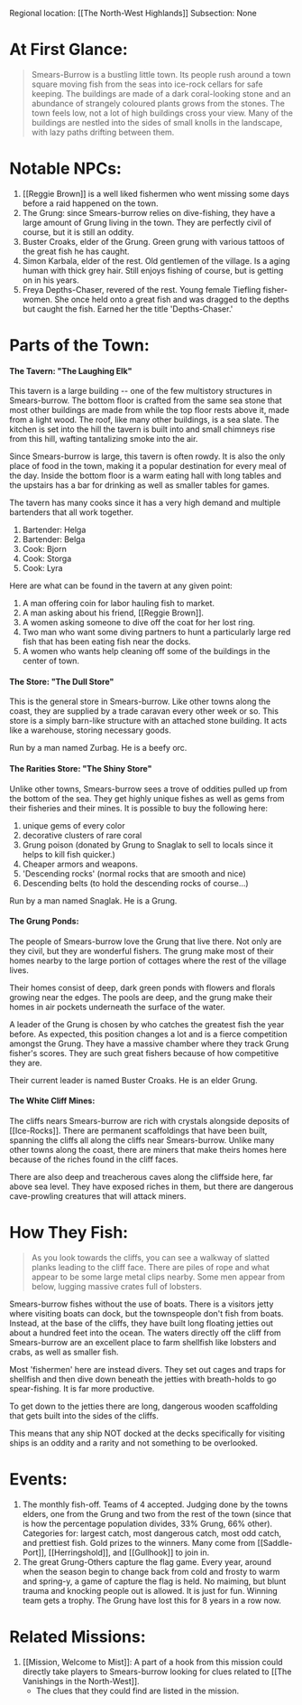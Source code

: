 Regional location: [[The North-West Highlands]] 
Subsection: None
# At First Glance:
>Smears-Burrow is a bustling little town. Its people rush around a town square moving fish from the seas into ice-rock cellars for safe keeping. The buildings are made of a dark coral-looking stone and an abundance of strangely coloured plants grows from the stones. The town feels low, not a lot of high buildings cross your view. Many of the buildings are nestled into the sides of small knolls in the landscape, with lazy paths drifting between them.  
# Notable NPCs:
1. [[Reggie Brown]] is a well liked fishermen who went missing some days before a raid happened on the town.
2. The Grung: since Smears-burrow relies on dive-fishing, they have a large amount of Grung living in the town. They are perfectly civil of course, but it is still an oddity.
3. Buster Croaks, elder of the Grung. Green grung with various tattoos of the great fish he has caught.
4. Simon Karbala, elder of the rest. Old gentlemen of the village. Is a aging human with thick grey hair. Still enjoys fishing of course, but is getting on in his years.
5. Freya Depths-Chaser, revered of the rest. Young female Tiefling fisher-women. She once held onto a great fish and was dragged to the depths but caught the fish. Earned her the title 'Depths-Chaser.'
# Parts of the Town:

#### The Tavern: "The Laughing Elk"
This tavern is a large building -- one of the few multistory structures in Smears-burrow. The bottom floor is crafted from the same sea stone that most other buildings are made from while the top floor rests above it, made from a light wood. The roof, like many other buildings, is a sea slate. The kitchen is set into the hill the tavern is built into and small chimneys rise from this hill, wafting tantalizing smoke into the air. 

Since Smears-burrow is large, this tavern is often rowdy. It is also the only place of food in the town, making it a popular destination for every meal of the day. Inside the bottom floor is a warm eating hall with long tables and the upstairs has a bar for drinking as well as smaller tables for games.

The tavern has many cooks since it has a very high demand and multiple bartenders that all work together.
1. Bartender: Helga
2. Bartender: Belga 
3. Cook: Bjorn
4. Cook: Storga
5. Cook: Lyra 

Here are what can be found in the tavern at any given point:
1. A man offering coin for labor hauling fish to market.
2. A man asking about his friend, [[Reggie Brown]].
3. A women asking someone to dive off the coat for her lost ring.
4. Two man who want some diving partners to hunt a particularly large red fish that has been eating fish near the docks. 
5. A women who wants help cleaning off some of the buildings in the center of town. 
#### The Store: "The Dull Store"
This is the general store in Smears-burrow. Like other towns along the coast, they are supplied by a trade caravan every other week or so. This store is a simply barn-like structure with an attached stone building. It acts like a warehouse, storing necessary goods. 

Run by a man named Zurbag. He is a beefy orc. 
#### The Rarities Store: "The Shiny Store"
Unlike other towns, Smears-burrow sees a trove of oddities pulled up from the bottom of the sea. They get highly unique fishes as well as gems from their fisheries and their mines. It is possible to buy the following here:
1. unique gems of every color
2. decorative clusters of rare coral
3. Grung poison (donated by Grung to Snaglak to sell to locals since it helps to kill fish quicker.)
4. Cheaper armors and weapons. 
5. 'Descending rocks' (normal rocks that are smooth and nice)
6. Descending belts (to hold the descending rocks of course...)

Run by a man named Snaglak. He is a Grung. 
#### The Grung Ponds:
The people of Smears-burrow love the Grung that live there. Not only are they civil, but they are wonderful fishers. The grung make most of their homes nearby to the large portion of cottages where the rest of the village lives. 

Their homes consist of deep, dark green ponds with flowers and florals growing near the edges. The pools are deep, and the grung make their homes in air pockets underneath the surface of the water. 

A leader of the Grung is chosen by who catches the greatest fish the year before. As expected, this position changes a lot and is a fierce competition amongst the Grung. They have a massive chamber where they track Grung fisher's scores. They are such great fishers because of how competitive they are. 

Their current leader is named Buster Croaks. He is an elder Grung. 
#### The White Cliff Mines:
The cliffs nears Smears-burrow are rich with crystals alongside deposits of [[Ice-Rocks]]. There are permanent scaffoldings that have been built, spanning the cliffs all along the cliffs near Smears-burrow. Unlike many other towns along the coast, there are miners that make theirs homes here because of the riches found in the cliff faces. 

There are also deep and treacherous caves along the cliffside here, far above sea level. They have exposed riches in them, but there are dangerous cave-prowling creatures that will attack miners. 
# How They Fish:
> As you look towards the cliffs, you can see a walkway of slatted planks leading to the cliff face. There are piles of rope and what appear to be some large metal clips nearby. Some men appear from below, lugging massive crates full of lobsters.

Smears-burrow fishes without the use of boats. There is a visitors jetty where visiting boats can dock, but the townspeople don't fish from boats. Instead, at the base of the cliffs, they have built long floating jetties out about a hundred feet into the ocean. The waters directly off the cliff from Smears-burrow are an excellent place to farm shellfish like lobsters and crabs, as well as smaller fish.

Most 'fishermen' here are instead divers. They set out cages and traps for shellfish and then dive down beneath the jetties with breath-holds to go spear-fishing. It is far more productive.

To get down to the jetties there are long, dangerous wooden scaffolding that gets built into the sides of the cliffs. 

This means that any ship NOT docked at the decks specifically for visiting ships is an oddity and a rarity and not something to be overlooked. 

# Events:
1. The monthly fish-off. Teams of 4 accepted. Judging done by the towns elders, one from the Grung and two from the rest of the town (since that is how the percentage population divides, 33% Grung, 66% other). Categories for: largest catch, most dangerous catch, most odd catch, and prettiest fish. Gold prizes to the winners. Many come from [[Saddle-Port]], [[Herringshold]], and [[Gullhook]] to join in. 
2. The great Grung-Others capture the flag game. Every year, around when the season begin to change back from cold and frosty to warm and spring-y, a game of capture the flag is held. No maiming, but blunt trauma and knocking people out is allowed. It is just for fun. Winning team gets a trophy. The Grung have lost this for 8 years in a row now. 
# Related Missions:
1. [[Mission, Welcome to Mist]]: A part of a hook from this mission could directly take players to Smears-burrow looking for clues related to [[The Vanishings in the North-West]]. 
	-  The clues that they could find are listed in the mission. 